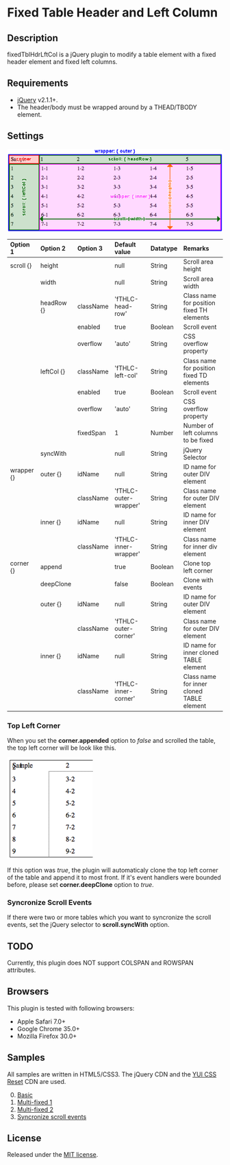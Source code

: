 # Fixed Table Header and Left Column

## Description

fixedTblHdrLftCol is a jQuery plugin to modify a table element with a fixed header element and fixed left columns.

## Requirements

* [jQuery](http://jquery.com/) v2.1.1+.
* The header/body must be wrapped around by a THEAD/TBODY element.

## Settings

![sample1](samples/sample1.png)

Option 1  |Option 2  |Option 3 |Default value        |Datatype|Remarks
:---------|:---------|:--------|:--------------------|:-------|:------
scroll {} |height    |         |null                 |String  |Scroll area height
          |width     |         |null                 |String  |Scroll area width
          |headRow {}|className|'fTHLC-head-row'     |String  |Class name for position fixed TH elements
          |          |enabled  |true                 |Boolean |Scroll event
          |          |overflow |'auto'               |String  |CSS overflow property
          |leftCol {}|className|'fTHLC-left-col'     |String  |Class name for position fixed TD elements
          |          |enabled  |true                 |Boolean |Scroll event
          |          |overflow |'auto'               |String  |CSS overflow property
          |          |fixedSpan|1                    |Number  |Number of left columns to be fixed
          |syncWith  |         |null                 |String  |jQuery Selector
wrapper {}|outer {}  |idName   |null                 |String  |ID name for outer DIV element
          |          |className|'fTHLC-outer-wrapper'|String  |Class name for outer DIV element
          |inner {}  |idName   |null                 |String  |ID name for inner DIV element
          |          |className|'fTHLC-inner-wrapper'|String  |Class name for inner div element
corner {} |append    |         |true                 |Boolean |Clone top left corner
          |deepClone |         |false                |Boolean |Clone with events
          |outer {}  |idName   |null                 |String  |ID name for outer DIV element
          |          |className|'fTHLC-outer-corner' |String  |Class name for outer DIV element
          |inner {}  |idName   |null                 |String  |ID name for inner cloned TABLE element
          |          |className|'fTHLC-inner-corner' |String  |Class name for inner cloned TABLE element

### Top Left Corner

When you set the **corner.appended** option to *false* and scrolled the table, the top left corner will be look like this. 

![sample2](samples/sample2.png)

If this option was *true*, the plugin will automaticaly clone the top left corner of the table and append it to most front. If it's event handlers were bounded before, please set **corner.deepClone** option to *true*.

### Syncronize Scroll Events
If there were two or more tables which you want to syncronize the scroll events, set the jQuery selector to **scroll.syncWith** option.

## TODO

Currently, this plugin does NOT support COLSPAN and ROWSPAN attributes.

## Browsers

This plugin is tested with following browsers:

* Apple Safari 7.0+
* Google Chrome 35.0+
* Mozilla Firefox 30.0+ 

## Samples

All samples are written in HTML5/CSS3. The jQuery CDN and the [YUI CSS Reset](http://yuilibrary.com/yui/docs/cssreset/) CDN are used. 

0. [Basic](http://nkmrshn.com/fixedTblHdrLftCol/samples/sample_0_basic.html)
1. [Multi-fixed 1](http://nkmrshn.com/fixedTblHdrLftCol/samples/sample_1_multi.html)
2. [Multi-fixed 2](http://nkmrshn.com/fixedTblHdrLftCol/samples/sample_2_multi.html)
3. [Syncronize scroll events](http://nkmrshn.com/fixedTblHdrLftCol/samples/sample_3_sync.html)

## License

Released under the [MIT license](http://www.opensource.org/licenses/MIT).
